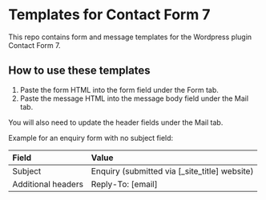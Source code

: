 # Templates for Contact Form 7

This repo contains form and message templates for the Wordpress plugin Contact Form 7.

## How to use these templates

1. Paste the form HTML into the form field under the Form tab.
2. Paste the message HTML into the message body field under the Mail tab.

You will also need to update the header fields under the Mail tab.

Example for an enquiry form with no subject field:

| Field              | Value                                         |
| :----------------- | :-------------------------------------------- |
| Subject            | Enquiry (submitted via [_site_title] website) |
| Additional headers | Reply-To: [email]                             |
